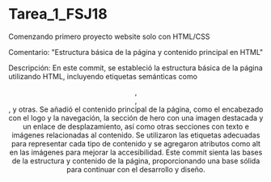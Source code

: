 # Tarea_1_FSJ18
Comenzando primero proyecto website solo con HTML/CSS

Comentario: "Estructura básica de la página y contenido principal en HTML"

Descripción: En este commit, se estableció la estructura básica de la página utilizando HTML, 
incluyendo etiquetas semánticas como <header>, <section>, <footer>, y otras. Se añadió el contenido principal de la página, 
como el encabezado con el logo y la navegación, la sección de hero con una imagen destacada y un enlace de desplazamiento, 
así como otras secciones con texto e imágenes relacionadas al contenido. 
Se utilizaron las etiquetas adecuadas para representar cada tipo de contenido y se agregaron atributos como alt en las imágenes para mejorar la accesibilidad.
Este commit sienta las bases de la estructura y contenido de la página, proporcionando una base sólida para continuar con el desarrollo y diseño.
